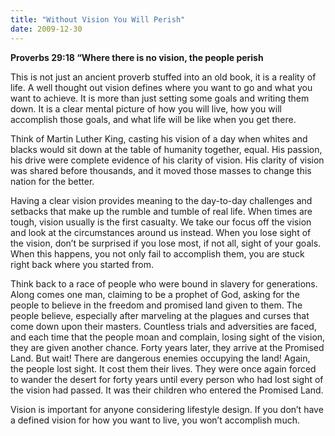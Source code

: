 ```yaml
---
title: "Without Vision You Will Perish"
date: 2009-12-30
---
```



**Proverbs 29:18 &#8220;Where there is no vision, the people perish**

This is not just an ancient proverb stuffed into an old book, it is a reality of life. A well thought out vision defines where you want to go and what you want to achieve. It is more than just setting some goals and writing them down. It is a clear mental picture of how you will live, how you will accomplish those goals, and what life will be like when you get there.

Think of Martin Luther King, casting his vision of a day when whites and blacks would sit down at the table of humanity together, equal. His passion, his drive were complete evidence of his clarity of vision. His clarity of vision was shared before thousands, and it moved those masses to change this nation for the better.

Having a clear vision provides meaning to the day-to-day challenges and setbacks that make up the rumble and tumble of real life. When times are tough, vision usually is the first casualty. We take our focus off the vision and look at the circumstances around us instead. When you lose sight of the vision, don&#8217;t be surprised if you lose most, if not all, sight of your goals. When this happens, you not only fail to accomplish them, you are stuck right back where you started from.

Think back to a race of people who were bound in slavery for generations. Along comes one man, claiming to be a prophet of God, asking for the people to believe in the freedom and promised land given to them. The people believe, especially after marveling at the plagues and curses that come down upon their masters. Countless trials and adversities are faced, and each time that the people moan and complain, losing sight of the vision, they are given another chance. Forty years later, they arrive at the Promised Land. But wait! There are dangerous enemies occupying the land! Again, the people lost sight. It cost them their lives. They were once again forced to wander the desert for forty years until every person who had lost sight of the vision had passed. It was their children who entered the Promised Land.

Vision is important for anyone considering lifestyle design. If you don&#8217;t have a defined vision for how you want to live, you won&#8217;t accomplish much.